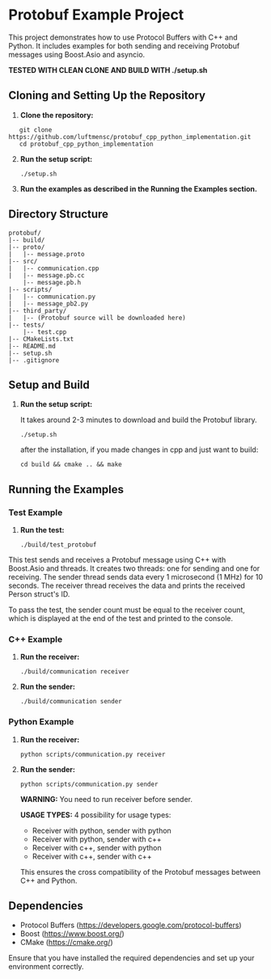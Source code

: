 # Protobuf Example Project

This project demonstrates how to use Protocol Buffers with C++ and Python. It includes examples for both sending and receiving Protobuf messages using Boost.Asio and asyncio.

**TESTED WITH CLEAN CLONE AND BUILD WITH ./setup.sh**

## Cloning and Setting Up the Repository

1. **Clone the repository:**

```
   git clone https://github.com/luftmensc/protobuf_cpp_python_implementation.git
   cd protobuf_cpp_python_implementation
```

2. **Run the setup script:**

   ```./setup.sh```

3. **Run the examples as described in the Running the Examples section.**

## Directory Structure

```plaintext
protobuf/
|-- build/
|-- proto/
|   |-- message.proto
|-- src/
|   |-- communication.cpp
|   |-- message.pb.cc
    |-- message.pb.h
|-- scripts/
|   |-- communication.py
|   |-- message_pb2.py
|-- third_party/
|   |-- (Protobuf source will be downloaded here)
|-- tests/
    |-- test.cpp
|-- CMakeLists.txt
|-- README.md
|-- setup.sh
|-- .gitignore
```

## Setup and Build

1. **Run the setup script:**

   It takes around 2-3 minutes to download and build the Protobuf library.

   ```./setup.sh```

   after the installation, if you made changes in cpp and just want to build:

   ```cd build && cmake .. && make```


## Running the Examples

### Test Example

1. **Run the test:**

   ```./build/test_protobuf```

This test sends and receives a Protobuf message using C++ with Boost.Asio and threads. It creates two threads: one for sending and one for receiving. The sender thread sends data every 1 microsecond (1 MHz) for 10 seconds. The receiver thread receives the data and prints the received Person struct's ID.

To pass the test, the sender count must be equal to the receiver count, which is displayed at the end of the test and printed to the console.


### C++ Example

1. **Run the receiver:**

   ```./build/communication receiver```

2. **Run the sender:**

   ```./build/communication sender```

### Python Example

1. **Run the receiver:**

   ```python scripts/communication.py receiver```

2. **Run the sender:**

   ```python scripts/communication.py sender```

   **WARNING:** You need to run receiver before sender.

   **USAGE TYPES:** 4 possibility for usage types:
   - Receiver with python, sender with python
   - Receiver with python, sender with c++
   - Receiver with c++, sender with python
   - Receiver with c++, sender with c++
   
   This ensures the cross compatibility of the Protobuf messages between C++ and Python.

## Dependencies

- Protocol Buffers (https://developers.google.com/protocol-buffers)
- Boost (https://www.boost.org/)
- CMake (https://cmake.org/)

Ensure that you have installed the required dependencies and set up your environment correctly.



